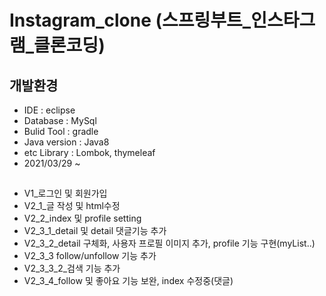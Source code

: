 # Instagram_clone (스프링부트_인스타그램_클론코딩)
## 개발환경
* IDE : eclipse
* Database : MySql
* Bulid Tool : gradle
* Java version : Java8
* etc Library : Lombok, thymeleaf
* 2021/03/29 ~
##
* V1_로그인 및 회원가입
* V2_1_글 작성 및 html수정
* V2_2_index 및 profile setting
* V2_3_1_detail 및 detail 댓글기능 추가
* V2_3_2_detail 구체화, 사용자 프로필 이미지 추가, profile 기능 구현(myList..)
* V2_3_3 follow/unfollow 기능 추가
* V2_3_3_2_검색 기능 추가
* V2_3_4_follow 및 좋아요 기능 보완, index 수정중(댓글)

